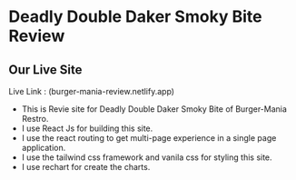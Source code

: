  # Deadly Double Daker Smoky Bite Review #

 ## Our Live Site ##

 Live Link : (burger-mania-review.netlify.app)


 - This is Revie site for Deadly Double Daker Smoky Bite of Burger-Mania Restro.
 - I use React Js for building this site.
 - I use the react routing to get multi-page experience in a single page application. 
 - I use the tailwind css framework and vanila css for styling this site.
 - I use rechart for create the charts.

